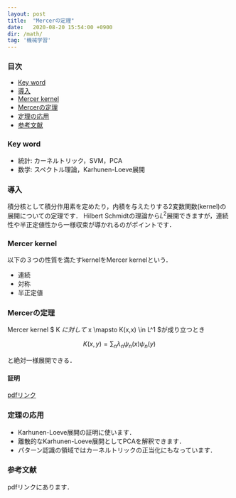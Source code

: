 ```yaml
---
layout: post
title:  "Mercerの定理"
date:   2020-08-20 15:54:00 +0900
dir: /math/
tag: '機械学習'
---
```

### 目次
- [Key word](#key-word)
- [導入](#導入)
- [Mercer kernel](#mercer-kernel)
- [Mercerの定理](#mercerの定理)
- [定理の応用](#定理の応用)
- [参考文献](#参考文献)

### Key word
- 統計: カーネルトリック，SVM，PCA
- 数学: スペクトル理論，Karhunen-Loeve展開

### 導入
積分核として積分作用素を定めたり，内積を与えたりする2変数関数(kernel)の展開についての定理です．
Hilbert Schmidtの理論から$L^2$展開できますが，連続性や半正定値性から一様収束が導かれるのがポイントです．
### Mercer kernel
以下の３つの性質を満たすkernelをMercer kernelという．
- 連続
- 対称
- 半正定値

### Mercerの定理
Mercer kernel $ K $に対して$ x \mapsto K(x,x) \in L^1 $が成り立つとき

$$
  K(x,y) = \sum_{n} \lambda_n \psi_n(x) \psi_n(y)
$$


と絶対一様展開できる．

#### 証明
[pdfリンク](/math/pdf/chapter11.pdf)
### 定理の応用
- Karhunen-Loeve展開の証明に使います．
- 離散的なKarhunen-Loeve展開としてPCAを解釈できます．
- パターン認識の領域ではカーネルトリックの正当化にもなっています．

### 参考文献
pdfリンクにあります．
